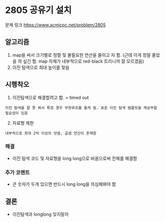 # 2805 공유기 설치
문제 링크 https://www.acmicpc.net/problem/2805

## 알고리즘
1. map을 써서 크기별로 정렬 및 불필요한 연산을 줄이고 자 함. (근데 이게 정말 줄었을 까 싶긴 함. map 자체가 내부적으로 red-black 트리니까 잘 모르겠음)
2. 이진 탐색으로 최대 높이를 찾음

## 시행착오
1. 이진탐색으로 해결할려고 함. = timed out
```
이진 탐색을 잘 못 짜서 특정 경우 무한루프를 돌게 됨. 표준 이진 탐색 템플릿을 재공부할 필요성이 있음
```

2. 자료형 제한
```
내부적으로 최대 2억 이상의 덧셈, 곱셈 연산이 존재함
```

### 해결
- 이진 탐색 코드 및 자료형을 long long으로 바꿈으로써 전체를 해결함

### 추가 코멘트
- 큰 숫자가 두개 있으면 반드시 long long을 의심해봐야 함

## 결론
- 이진탐색과 longlong 잊지말자

